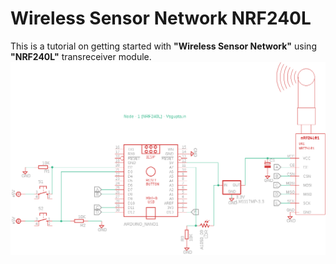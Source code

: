 # Wireless Sensor Network NRF240L
This is a tutorial on getting started with **"Wireless Sensor Network"** using **"NRF240L"** transreceiver module.
![alt text](https://github.com/vikkey321/Wireless-Sensor-Network-NRF240L/blob/master/Node1.png)

